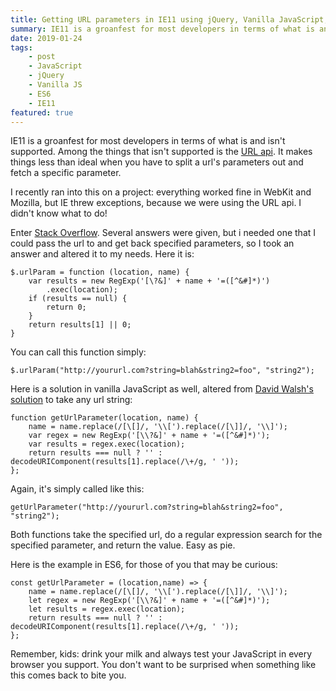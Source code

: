 ```yaml
---
title: Getting URL parameters in IE11 using jQuery, Vanilla JavaScript, and ES6
summary: IE11 is a groanfest for most developers in terms of what is and isn't supported. Among the things that isn't supported is the URL api. It makes things less than ideal when you have to split a url's parameters out and fetch a specific parameter....
date: 2019-01-24
tags:
    - post
    - JavaScript
    - jQuery
    - Vanilla JS
    - ES6
    - IE11
featured: true
---
```


IE11 is a groanfest for most developers in terms of what is and isn't supported. Among the things that isn't supported is the [URL api](https://developer.mozilla.org/en-US/docs/Web/API/URL). It makes things less than ideal when you have to split a url's parameters out and fetch a specific parameter.

I recently ran into this on a project: everything worked fine in WebKit and Mozilla, but IE threw exceptions, because we were using the URL api. I didn't know what to do!

Enter [Stack Overflow](https://stackoverflow.com/questions/19491336/get-url-parameter-jquery-or-how-to-get-query-string-values-in-js). Several answers were given, but i needed one that I could pass the url to and get back specified parameters, so I took an answer and altered it to my needs. Here it is:

```
$.urlParam = function (location, name) {
    var results = new RegExp('[\?&]' + name + '=([^&#]*)')
        .exec(location);
    if (results == null) {
        return 0;
    }
    return results[1] || 0;
}
```

You can call this function simply:

```
$.urlParam("http://yoururl.com?string=blah&string2=foo", "string2");
```


Here is a solution in vanilla JavaScript as well, altered from [David Walsh's solution](https://davidwalsh.name/query-string-javascript) to take any url string:

```
function getUrlParameter(location, name) {
    name = name.replace(/[\[]/, '\\[').replace(/[\]]/, '\\]');
    var regex = new RegExp('[\\?&]' + name + '=([^&#]*)');
    var results = regex.exec(location);
    return results === null ? '' : decodeURIComponent(results[1].replace(/\+/g, ' '));
};
```

Again, it's simply called like this:

```
getUrlParameter("http://yoururl.com?string=blah&string2=foo", "string2");
```

Both functions take the specified url, do a regular expression search for the specified parameter, and return the value. Easy as pie.

Here is the example in ES6, for those of you that may be curious:

```
const getUrlParameter = (location,name) => { 
    name = name.replace(/[\[]/, '\\[').replace(/[\]]/, '\\]');
    let regex = new RegExp('[\\?&]' + name + '=([^&#]*)');
    let results = regex.exec(location);
    return results === null ? '' : decodeURIComponent(results[1].replace(/\+/g, ' '));
};
```

Remember, kids: drink your milk and always test your JavaScript in every browser you support. You don't want to be surprised when something like this comes back to bite you. 